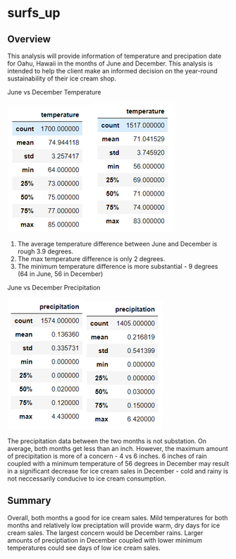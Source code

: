 # surfs_up
## Overview
This analysis will provide information of temperature and precipation date for Oahu, Hawaii in the months of June and December.  This analysis is intended to help the client make an informed decision on the year-round sustainability of their ice cream shop.

June vs December Temperature

![June temps](https://github.com/smulhern03-bootcamp/surfs_up/blob/master/June%20temp.PNG)![December temps](https://github.com/smulhern03-bootcamp/surfs_up/blob/master/December%20Temp.PNG)
1.  The average temperature difference between June and December is rough 3.9 degrees.
2.  The max temperature difference is only 2 degrees. 
3.  The minimum temperature difference is more substantial - 9 degrees (64 in June, 56 in December)


June vs December Precipitation

![June precip](https://github.com/smulhern03-bootcamp/surfs_up/blob/master/June%20precipitation.PNG)![December precip](https://github.com/smulhern03-bootcamp/surfs_up/blob/master/December%20precipitation.PNG)

The precipitation data between the two months is not substation.  On average, both months get less than an inch.  However, the maximum amount of precipitation is more of a concern - 4 vs 6 inches.  6 inches of rain coupled with a minimum temperature of 56 degrees in December may result in a significant decrease for ice cream sales in December - cold and rainy is not neccessarily conducive to ice cream consumption.

## Summary
Overall, both months a good for ice cream sales.  Mild temperatures for both months and relatively low preciptation will provide warm, dry days for ice cream sales.  The largest concern would be December rains.  Larger amounts of preciptiation in December coupled with lower minimum temperatures could see days of low ice cream sales.
